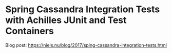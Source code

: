 # Spring Cassandra Integration Tests with Achilles JUnit and Test Containers

Blog post: https://niels.nu/blog/2017/sping-cassandra-integration-tests.html

